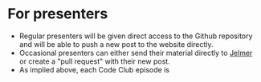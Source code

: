 
# For presenters

- Regular presenters will be given direct access to the Github repository
  and will be able to push a new post to the website directly.
- Occasional presenters can either send their material directly to [Jelmer](mailto:poelstra.1@osu.edu)
  or create a "pull request" with their new post.
- As implied above, each Code Club episode is 

<br/> <br/> <br/> <br/>
